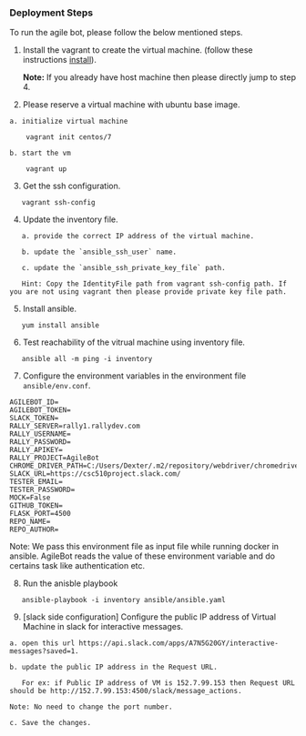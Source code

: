 ### Deployment Steps

To run the agile bot, please follow the below mentioned steps. 

1. Install the vagrant to create the virtual machine. (follow these instructions [install](https://github.com/CSC-DevOps/CM/blob/master/VM.md)).  

    **Note:** If you already have host machine then please directly jump to step 4.  

2. Please reserve a virtual machine with ubuntu base image. 

```
a. initialize virtual machine

    vagrant init centos/7

b. start the vm

    vagrant up
```

3. Get the ssh configuration. 

```
   vagrant ssh-config
```

4. Update the inventory file.

```
   a. provide the correct IP address of the virtual machine. 
   
   b. update the `ansible_ssh_user` name. 
   
   c. update the `ansible_ssh_private_key_file` path.
   
   Hint: Copy the IdentityFile path from vagrant ssh-config path. If you are not using vagrant then please provide private key file path. 
```   

5. Install ansible. 

```
   yum install ansible
```

6. Test reachability of the vitrual machine using inventory file.

```
   ansible all -m ping -i inventory 
```

7. Configure the environment variables in the environment file `ansible/env.conf`.

```
AGILEBOT_ID=
AGILEBOT_TOKEN=
SLACK_TOKEN=
RALLY_SERVER=rally1.rallydev.com
RALLY_USERNAME=
RALLY_PASSWORD=
RALLY_APIKEY=
RALLY_PROJECT=AgileBot
CHROME_DRIVER_PATH=C:/Users/Dexter/.m2/repository/webdriver/chromedriver/win32/2.32/chromedriver.exe
SLACK_URL=https://csc510project.slack.com/
TESTER_EMAIL=
TESTER_PASSWORD=
MOCK=False
GITHUB_TOKEN=
FLASK_PORT=4500
REPO_NAME=
REPO_AUTHOR=
```

Note: We pass this environment file as input file while running docker in ansible. AgileBot reads the value of these environment variable and do certains task like authentication etc.   

8. Run the anisble playbook 

```
   ansible-playbook -i inventory ansible/ansible.yaml
```

9. [slack side configuration] Configure the public IP address of Virtual Machine in slack for interactive messages. 

```
a. open this url https://api.slack.com/apps/A7N5G20GY/interactive-messages?saved=1. 

b. update the public IP address in the Request URL.

   For ex: if Public IP address of VM is 152.7.99.153 then Request URL should be http://152.7.99.153:4500/slack/message_actions. 

Note: No need to change the port number.

c. Save the changes.
```
